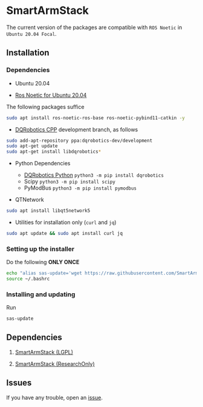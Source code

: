 # SmartArmStack



The current version of the packages are compatible with `ROS Noetic` in `Ubuntu 20.04 Focal`.

## Installation

### Dependencies

- Ubuntu 20.04

- [Ros Noetic for Ubuntu 20.04](http://wiki.ros.org/noetic/Installation/Ubuntu)

The following packages suffice
```sh
sudo apt install ros-noetic-ros-base ros-noetic-pybind11-catkin -y
```

- [DQRobotics CPP](https://github.com/dqrobotics/cpp/) development branch, as follows
```sh
sudo add-apt-repository ppa:dqrobotics-dev/development
sudo apt-get update
sudo apt-get install libdqrobotics*
```

- Python Dependencies
  * [DQRobotics Python](https://github.com/dqrobotics/python/) `python3 -m pip install dqrobotics`
  * Scipy `python3 -m pip install scipy`
  * PyModBus  `python3 -m pip install pymodbus`

- QTNetwork
```sh
sudo apt install libqt5network5
```

- Utilities for installation only (`curl` and `jq`)
```sh
sudo apt update && sudo apt install curl jq
```

### Setting up the installer

Do the following **ONLY ONCE**
```sh
echo "alias sas-update='wget https://raw.githubusercontent.com/SmartArmStack/smart_arm_stack/main/install.sh && sh install.sh'" >> ~/.bashrc
source ~/.bashrc
```

### Installing and updating

Run
```sh
sas-update
```

## Dependencies

1. [SmartArmStack (LGPL)](https://github.com/SmartArmStack/smart_arm_stack_lgpl)

2. [SmartArmStack (ResearchOnly)](https://github.com/SmartArmStack/smart_arm_stack_researchonly)

## Issues

If you have any trouble, open an [issue](https://github.com/SmartArmStack/smart_arm_stack/issues).
